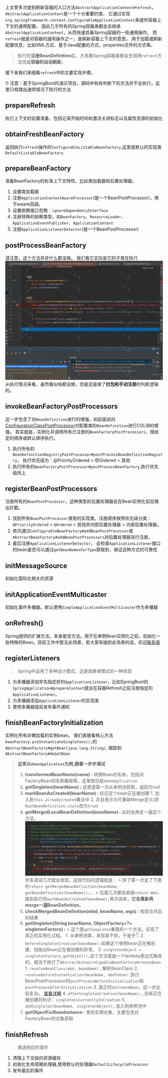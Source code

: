 上文曾多次提到刷新容器的入口方法`AbstractApplicationContext#refresh`，
`AbstractApplicationContext`是一个十分重要的类，
它通过实现`org.springframework.context.ConfigurableApplicationContext`来提供容器上下文的通用配置。
因此几乎所有的Spring容器类都会去继承`AbstractApplicationContext`，从而快速具备Spring容器的一些通用操作。
而`refresh`就是对容器的通用操作之一，是刷新容器上下文的意思，
用于加载或刷新配置信息，比如XML方式、基于Java配置的方式、properties文件的方式等。

>执行完**注册BeanDefinition**后，大多数Spring容器类都会去调用`refresh`方法完成**容器的自动刷新**。

接下来我们来细看`refresh`中的主要实现步骤。

⏰ 注意：基于SpringBoot的演示项目，源码中有些判断下的方法并不会执行，这里只梳理出通常情况下执行的方法

## prepareRefresh
执行上下文的前置准备，包括记录开始时间和激活关闭标志以及属性资源的初始化

## obtainFreshBeanFactory
返回执行`refresh`操作的`ConfigurableListableBeanFactory`,这里是默认的实现类`DefaultListableBeanFactory`

## prepareBeanFactory
准备BeanFactory的标准上下文特性，比如类加载器和后置处理器。
1. 设置类加载器
2. 注册`ApplicationContextAwareProcessor`(是一个BeanPostProcessor)，用于aware回调。
3. 设置依赖接口忽略：`ignoreDependencyInterface`
4. 注册特殊的依赖类型，如`BeanFactory`、`ResourceLoader`、`ApplicationEventPublisher`、`ApplicationContext`
5. 注册`ApplicationListenerDetector`(是一个BeanPostProcessor)

## postProcessBeanFactory
请注意，这个方法并非什么都没做。
我们看它实际是它的子类在执行
![img.png](postProcessBeanFactory.png) 
从执行情况来看，虽然看似啥都没做，但是还是做了**扫包和手动注册**的判断逻辑的。

## invokeBeanFactoryPostProcessors
这一步包含了对`BeanDefinition`进行的增强，如前面说的[ConfigurationClassPostProcessor](/md/source_code/spring/后置处理器/ConfigurationClassPostProcessor/ConfigurationClassPostProcessor.md)对配置类的`BeanDefinition`进行CGLIB的增强。
其实就是，实例化并调用所有已注册的`BeanFactoryPostProcessors`，按给定的顺序或默认顺序执行。

1. 执行所有的`BeanDefinitionRegistryPostProcessor#postProcessBeanDefinitionRegistry`，
   执行优先级为：@PriorityOrdered > @Ordered > 其他
2. 执行所有的`BeanFactoryPostProcessor#postProcessBeanFactory`,执行优先级同上

## registerBeanPostProcessors
注册所有的`BeanPostProcessor`，这种类型的后置处理器会在Bean实例化前后做出拦截。

1. 找到所有`BeanPostProcessor`类型的实现类，注册顺序按照优先级分类：`@PriorityOrdered` > `@Ordered` > 其他非内部后置处理器 > 内部后置处理器。
2. 依次通过`ConfigurableBeanFactory#addBeanPostProcessor`或`AbstractBeanFactory#addBeanPostProcessors`对后置处理器进行注册。
2. 最后注册`ApplicationListenerDetector`，
   会检查`ApplicationListener`接口的bean是否可以通过`getBeanNamesForType`获取到，保证这种方式的可靠性
   
## initMessageSource
初始化国际化相关的资源

## initApplicationEventMulticaster
初始化事件多播器。默认使用`SimpleApplicationEventMulticaster`作为多播器

## onRefresh()
Spring提供的扩展方法，本身是空方法。用于在单例Bean实例化之前，初始化一些特殊的Bean。目前工作中暂无此场景，若大家有碰到此场景的话，欢迎[联系我](/md/guide/README)

## registerListeners
>Spring中运用了多种设计模式，这是观察者模式的一种体现

1. 为多播器添加早先指定好的`ApplicationListener`，比如SpringBoot的`SpringApplication#prepareContext`就会在容器Refresh之前注册指定的`ApplicationListener`。
2. 为多播器添加`ApplicationListener`的实现类
3. 使用多播器提前发布事件通知

## finishBeanFactoryInitialization
实例化所有非懒加载的实例bean。
我们直接看核心方法`beanFactory.preInstantiateSingletons();`的`AbstractBeanFactory#getBean(java.lang.String)`,
跟踪到`AbstractBeanFactory#doGetBean`

>**这里以`demoApplication`为例,跟着一步步调试**
> 1. **transformedBeanName(name) :** 转换Bean的名称，包括对FactoryBean的名称截取等。这里依旧是`demoApplication`
> 2. **getSingleton(beanName) :** 这里是第一次从单例池获取，返回为null
> 3. **markBeanAsCreated(beanName) :** 标记这个bean正在被创建
     1. 加入到`this.alreadyCreated`集合中
     2. 并且表示为可重新Merge定义(将`RootBeanDefinition.stale`改为`true`)
> 4. **getMergedLocalBeanDefinition(beanName) :** 此时会再走一遍这个方法。
> ![img.png](createBean_merge_bd.png)
> 你多调试几次就会发现，这段代码的逻辑就是：
     > 除了第一次走了下面的`return getMergedBeanDefinition(beanName, getBeanDefinition(beanName));`，
     > 后面几次都会直接`return mbd`，直到执行完`markBeanAsCreated(beanName);`再次进来，**它会重新再merge一遍BeanDefinition**。
> 5. **checkMergedBeanDefinition(mbd, beanName, args) :** 校验合并后的结果
> 6. **getSingleton(String beanName, ObjectFactory<?> singletonFactory) :** 
     > 这个是`getSingleton`重载的一个方法，实现了真正的实例化过程。
     1. 从单例池拿，发现拿不到，于是乎👇
     2. `beforeSingletonCreation(beanName);`如果这个单例bean正在被创建，则抛出Bean正在被创建的异常。
     3. `singletonObject = singletonFactory.getObject();`这个方法是由一个lambda表达式触发的，相当于执行了`AbstractAutowireCapableBeanFactory#createBean`
         1. `resolveBeanClass(mbd, beanName)` , 解析BeanClass
         2. `resolveBeforeInstantiation(beanName, mbdToUse)`: 执行BeanPostProcessor的`postProcessBeforeInitialization`和`postProcessAfterInitialization`
         3. 真正的`doCreateBean`，这一步比较复杂。 [查看详解](/md/source_code/spring/Spring的骚操作/doCreateBean/createBean)
     4. `afterSingletonCreation(beanName);` ,去掉正在被创建的标识：`singletonsCurrentlyInCreation`
     5. `addSingleton(beanName, singletonObject);` 加入到单例池中
> 7. **getObjectForBeanInstance :** 拿到实例对象，主要包含对FactoryBean的对象获取



## finishRefresh
> 推送相应的事件

1. 清理上下文级的资源缓存
2. 初始化生命周期处理器,使用默认的处理器`DefaultLifecycleProcessor`
3. 发布最后的事件


